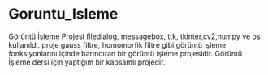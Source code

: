 # Goruntu_Isleme
Görüntü İşleme Projesi
filedialog, messagebox, ttk, tkinter,cv2,numpy ve os kullanıldı. 
proje gauss filtre, homomorfik filtre gibi görüntü işleme fonksiyonlarını içinde barındıran bir görüntü işleme projesidir.
Görüntü İşleme dersi için yaptığım bir kapsamlı projedir.
